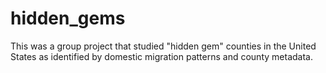 # hidden_gems
This was a group project that studied "hidden gem" counties in the United States as identified by domestic migration patterns and county metadata.
